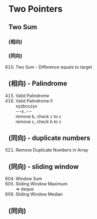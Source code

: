 # Two Pointers
## Two Sum
### (相向)
### (同向) 
610. Two Sum - Difference equals to target

## (相向) - Palindrome 
415. Valid Palindrome <br/>
891. Valid Palindrome II <br/>
xyzbcczyx <br/>
---x..--- <br/>
remove b, check c to c <br/>
remove c, check b to c <br/>

## (同向) - duplicate numbers  
521. Remove Duplicate Numbers in Array <br/>

## (同向) - sliding window
604. Window Sum <br/>
362. Sliding Window Maximum <br/>
=> deque <br/>
360. Sliding Window Median <br/>

## (同向)







